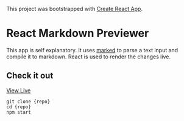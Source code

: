 This project was bootstrapped with [Create React App](https://github.com/facebookincubator/create-react-app).

# React Markdown Previewer
This app is self explanatory. It uses [marked](https://github.com/chjj/marked) to parse a text input and compile it to markdown. React is used to render the changes live.

## Check it out
[View Live](http://naive-juice.surge.sh/)
```
git clone {repo}
cd {repo}
npm start
```